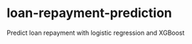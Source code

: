 loan-repayment-prediction
==============================

Predict loan repayment with logistic regression and XGBoost